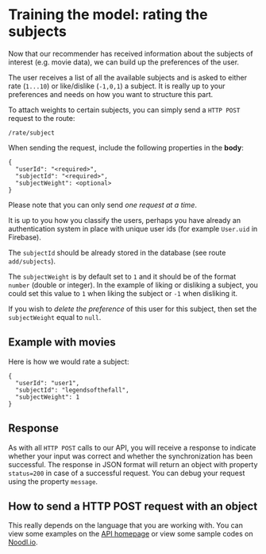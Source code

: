 # Training the model: rating the subjects

Now that our recommender has received information about the subjects of interest (e.g. movie data), we can build up the preferences of the user. 

The user receives a list of all the available subjects and is asked to either rate (`1...10`) or like/dislike (`-1,0,1`) a subject. It is really up to your preferences and needs on how you want to structure this part.

To attach weights to certain subjects, you can simply send a `HTTP POST` request to the route:

```
/rate/subject
```

When sending the request, include the following properties in the **body**:

```
{
  "userId": "<required>",
  "subjectId": "<required>",
  "subjectWeight": <optional>
}
```

Please note that you can only send *one request at a time*.

It is up to you how you classify the users, perhaps you have already an authentication system in place with unique user ids (for example `User.uid` in Firebase).

The `subjectId` should be already stored in the database (see route `add/subjects`).

The `subjectWeight` is by default set to `1` and it should be of the format `number` (double or integer). In the example of liking or disliking a subject, you could set this value to `1` when liking the subject or `-1` when disliking it.

If you wish to *delete the preference* of this user for this subject, then set the `subjectWeight` equal to `null`.

## Example with movies

Here is how we would rate a subject:

```
{
  "userId": "user1",
  "subjectId": "legendsofthefall",
  "subjectWeight": 1
}
```

## Response

As with all `HTTP POST` calls to our API, you will receive a response to indicate whether your input was correct and whether the synchronization has been successful. The response in JSON format will return an object with property `status=200` in case of a successful request. You can debug your request using the property `message`.

## How to send a HTTP POST request with an object

This really depends on the language that you are working with. You can view some examples on the [API homepage](https://mashape.com) or view some sample codes on [Noodl.io](https://www.noodl.io).
